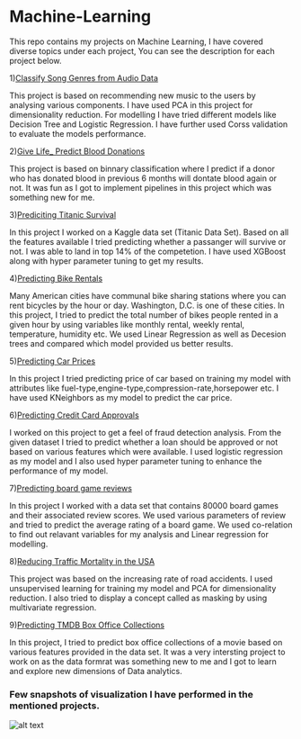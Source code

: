 # Machine-Learning

This repo contains my projects on Machine Learning, I have covered diverse topics under each project, You can see the description for each project below.

1)[Classify Song Genres from Audio Data](https://github.com/ammarshaikh123/Projects-on-Machine-Learning/tree/master/Classify%20Song%20Genres%20from%20Audio%20Data)

This project is based on recommending new music to the users by analysing various components. I have used PCA in this project for dimensionality reduction. For modelling I have tried different models like Decision Tree and Logistic Regression. I have further used Corss validation to evaluate the models performance.

2)[Give Life_ Predict Blood Donations](https://github.com/ammarshaikh123/Projects-on-Machine-Learning/tree/master/Give%20Life_%20Predict%20Blood%20Donations)

This project is based on binnary classification  where I predict if a donor who has donated blood in previous 6 months will dontate blood again or not. It was fun as I got to implement pipelines in this project which was something new for me.

3)[Prediciting Titanic Survival](https://github.com/ammarshaikh123/Projects-on-Machine-Learning/tree/master/Prediciting%20Titanic%20Survival)


In this project I worked on a Kaggle data set (Titanic Data Set). Based on all the features available I tried predicting whether a passanger will survive or not. I was able to land in top 14% of the competetion. I have used XGBoost along with hyper parameter tuning to get my results.

4)[Predicting Bike Rentals](https://github.com/ammarshaikh123/Projects-on-Machine-Learning/tree/master/Predicting%20Bike%20Rentals)

Many American cities have communal bike sharing stations where you can rent bicycles by the hour or day. Washington, D.C. is one of these cities. In this project, I tried to predict the total number of bikes people rented in a given hour by using variables like monthly rental, weekly rental, temperature, humidity etc. We used Linear Regression as well as Decesion trees and compared which model provided us better results.


5)[Predicting Car Prices](https://github.com/ammarshaikh123/Projects-on-Machine-Learning/tree/master/Predicting%20Car%20Prices)

In this project I tried predicting price of car based on training my model with attributes like fuel-type,engine-type,compression-rate,horsepower etc. I have used KNeighbors as my model to predict the car price.

6)[Predicting Credit Card Approvals](https://github.com/ammarshaikh123/Projects-on-Machine-Learning/tree/master/Predicting%20Credit%20Card%20Approvals)

I worked on this project to get a feel of fraud detection analysis. From the given dataset I tried to predict whether a loan should be approved or not based on various features which were available. I used logistic regression as my model and I also used hyper parameter tuning to enhance the performance of my model.

7)[Predicting board game reviews](https://github.com/ammarshaikh123/Projects-on-Machine-Learning/tree/master/Predicting%20board%20game%20reviews)

In this project I worked with a data set that contains 80000 board games and their associated review scores. We used various parameters of review and tried to predict the average rating of a board game. We used co-relation to find out relavant variables for my analysis and Linear regression for modelling.

8)[Reducing Traffic Mortality in the USA](https://github.com/ammarshaikh123/Projects-on-Machine-Learning/tree/master/Reducing%20Traffic%20Mortality%20in%20the%20USA)

This project was based on the increasing rate of road accidents. I used unsupervised learning for training my model and PCA for dimensionality reduction. I also tried to display a concept called as masking by using multivariate regression.

9)[Predicting TMDB Box Office Collections ](https://github.com/ammarshaikh123/Projects-on-Machine-Learning/blob/master/IMDB.ipynb)

In this project, I tried to predict box office collections of a movie based on various features provided in the data set. It was a very intersting project to work on as the data formrat was something new to me and I got to learn and explore new dimensions of Data analytics.

### Few snapshots of visualization I have performed in the mentioned projects.

![alt text](https://github.com/ammarshaikh123/Projects-on-Machine-Learning/blob/master/ML.png)
